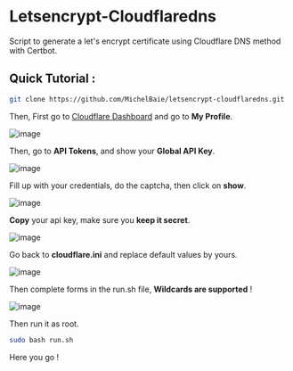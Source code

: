 # Letsencrypt-Cloudflaredns
Script to generate a let's encrypt certificate using Cloudflare DNS method with Certbot.

## Quick Tutorial :

```bash
git clone https://github.com/MichelBaie/letsencrypt-cloudflaredns.git
```



Then, First go to [Cloudflare Dashboard](https://dash.cloudflare.com) and go to **My Profile**.



![image](https://user-images.githubusercontent.com/39345534/122931565-4c4ddf80-d36d-11eb-8290-1f6962d3b669.png)

Then, go to **API Tokens**, and show your **Global API Key**.

![image](https://user-images.githubusercontent.com/39345534/122931617-566fde00-d36d-11eb-9b59-419c0e5ba4bc.png)

Fill up with your credentials, do the captcha, then click on **show**.



![image](https://user-images.githubusercontent.com/39345534/122931663-61c30980-d36d-11eb-81ff-bb9094e0ce28.png)

**Copy** your api key, make sure you **keep it secret**.



![image](https://user-images.githubusercontent.com/39345534/122931709-6be50800-d36d-11eb-8274-348a55feb51a.png)

Go back to **cloudflare.ini** and replace default values by yours.



![image](https://user-images.githubusercontent.com/39345534/122931853-8d45f400-d36d-11eb-989a-5dadb5ea07b4.png)

Then complete forms in the run.sh file, **Wildcards are supported** !



![image](https://user-images.githubusercontent.com/39345534/122931930-9a62e300-d36d-11eb-94c1-e57d3aeae394.png)

Then run it as root.

```bash
sudo bash run.sh
```

Here you go !

